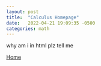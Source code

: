 ```yaml
---
layout: post
title:  "Calculus Homepage"
date:   2022-04-21 19:09:35 -0500
categories: math
---
```


why am i in html plz tell me

[Home][homelink]

[homelink]: https://nickgauth.github.io/pain/
